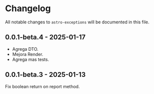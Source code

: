 # Changelog

All notable changes to `astro-exceptions` will be documented in this file.

## 0.0.1-beta.4 - 2025-01-17

* Agrega DTO.
* Mejora Render.
* Agrega mas tests.

## 0.0.1-beta.3 - 2025-01-13

Fix boolean return on report method.
